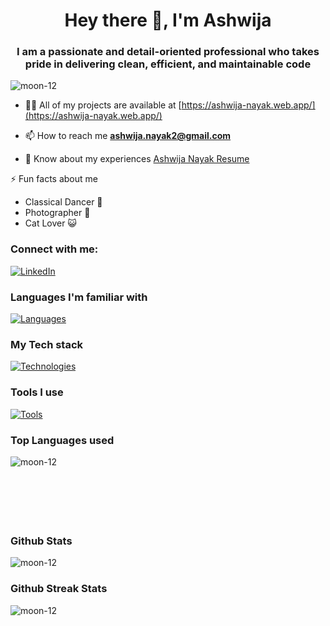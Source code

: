 <h1 align="center">Hey there 👋, I'm Ashwija</h1>
<h3 align="center">I am a passionate and detail-oriented professional who takes pride in delivering clean, efficient, and maintainable code</h3>

<p align="left"> <img src="https://komarev.com/ghpvc/?username=moon-12&label=Profile%20views&color=0e75b6&style=flat" alt="moon-12" /> </p>

- 👨‍💻 All of my projects are available at [https://ashwija-nayak.web.app/](https://ashwija-nayak.web.app/)

- 📫 How to reach me **ashwija.nayak2@gmail.com**

- 📄 Know about my experiences <a href="https://firebasestorage.googleapis.com/v0/b/ashwija-nayak.appspot.com/o/assets%2FAshwija%20Nayak%20Resume.pdf?alt=media&token=4746c8c8-635c-4ce9-8c5f-ef21dadd50f1" target="_blank"> Ashwija Nayak Resume</a>
  
⚡ Fun facts about me
- Classical Dancer 💃
- Photographer 📸
- Cat Lover 😺

<h3 align="left">Connect with me:</h3>
<p align="left">
<a href="https://linkedin.com/in/ashwija-nayak" target="blank"><img src="https://skillicons.dev/icons?i=linkedin" alt="LinkedIn"></a>
</p>

### Languages I'm familiar with
[![Languages](https://skillicons.dev/icons?i=js,ts,html,css,c,java,cs)](https://skillicons.dev)

### My Tech stack
[![Technologies](https://skillicons.dev/icons?i=react,redux,nodejs,sass,next,tailwind,firebase,graphql,mysql,aws,bootstrap,materialui,express,firebase,mongodb,jest,webpack)](https://skillicons.dev)

### Tools I use
[![Tools](https://skillicons.dev/icons?i=vscode,github,figma,postman)](https://skillicons.dev)

### Top Languages used
<img align="left" clear="right" src="https://github-readme-stats.vercel.app/api/top-langs?username=moon-12&show_icons=true&locale=en&layout=compact" alt="moon-12" /> 
<br/>
<br/>
<br/>
<br/>
<br/>
<br/>

### Github Stats
<img display="block" align="center" src="https://github-readme-stats.vercel.app/api?username=moon-12&show_icons=true&locale=en" alt="moon-12" />


### Github Streak Stats
<img align="center" src="https://github-readme-streak-stats.herokuapp.com/?user=moon-12&" alt="moon-12" />

